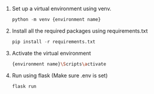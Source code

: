 1. Set up a virtual environment using venv.
    ```python
    python -m venv {environment name}
    ```
2. Install all the required packages using requirements.txt
    ```python
    pip install -r requirements.txt
    ```
3. Activate the virtual environment
    ```bash
    {environment name}\Scripts\activate
    ```
4. Run using flask (Make sure .env is set)
    ```bash
    flask run
    ```
